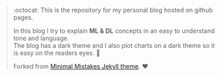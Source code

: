 > :octocat: This is the repository for my personal blog hosted on github pages.  
>
> In this blog I try to explain **ML & DL** concepts in an easy to understand tone and language.  
> The blog has a dark theme and I also plot charts on a dark theme so it is easy on the readers eyes.  :low_brightness:  
>
> Forked from [Minimal Mistakes Jekyll theme](https://github.com/mmistakes/minimal-mistakes).  :heart:
